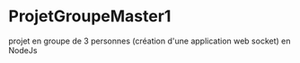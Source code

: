 # ProjetGroupeMaster1
projet en groupe de 3 personnes (création d'une application web socket) en NodeJs
